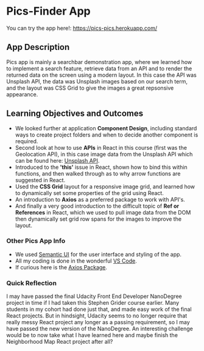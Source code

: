 # Pics-Finder App
You can try the app here!: https://pics-pics.herokuapp.com/


## App Description
Pics app is mainly a searchbar demonstration app, where we learned how to implement a search feature, retrieve data from an API and to render the returned data on the screen using a modern layout. In this case the API was Unsplash API, the data was Unsplash images based on our search term, and the layout was CSS Grid to give the images a great repsonsive appearance. 

## Learning Objectives and Outcomes
* We looked further at application **Component Design**, including standard ways to create project folders and when to decide another component is required.
* Second look at how to use **APIs** in React in this course (first was the Geolocation API), in this case image data from the Unsplash API which can be found here: [Unsplash API](https://unsplash.com/developers).
* Introduced to the **'this'** issue in React, shown how to bind this within functions, and then walked through as to why arrow functions are suggested in React.
* Used the **CSS Grid** layout for a responsive image grid, and learned how to dynamically set some properties of the grid using React.
* An introduction to **Axios** as a preferred package to work with API's.
* And finally a very good introduction to the difficult topic of **Ref or References** in React, which we used to pull image data from the DOM then dynamically set grid row spans for the images to improve the layout.

### Other Pics App Info
- We used [Semantic UI](https://semantic-ui.com/) for the user interface and styling of the app.
- All my coding is done in the wonderful [VS Code](https://code.visualstudio.com/).
- If curious here is the [Axios Package](https://www.npmjs.com/package/axios).

### Quick Reflection
I may have passed the final Udacity Front End Developer NanoDegree project in time if I had taken this Stephen Grider course earlier. Many students in my cohort had done just that, and made easy work of the final React projects. But in hindsight, Udacity seems to no longer require that really messy React project any longer as a passing requirement, so I may have passed the new version of the NanoDegree. An interesting challenge would be to now take what I have learned here and maybe finish the Neighborhood Map React project after all? 
